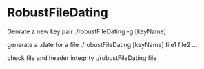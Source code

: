 # RobustFileDating


Genrate a new key pair
./robustFileDating -g [keyName]


generate a .date for a file
./robustFileDating [keyName] file1 file2 ...

check file and header integrity
./robustFileDating file
